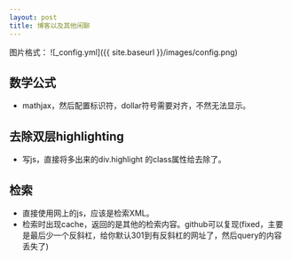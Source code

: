 ```yaml
---
layout: post
title: 博客以及其他闲聊
---
```


图片格式：
\!\[_config.yml](\{\{ site.baseurl \}\}/images/config.png)

## 数学公式
* mathjax，然后配置标识符，dollar符号需要对齐，不然无法显示。

## 去除双层highlighting
* 写js，直接将多出来的div.highlight 的class属性给去除了。

## 检索
* 直接使用网上的js，应该是检索XML。
* 检索时出现cache，返回的是其他的检索内容。github可以复现(fixed，主要是最后少一个反斜杠，给你默认301到有反斜杠的网址了，然后query的内容丢失了)

